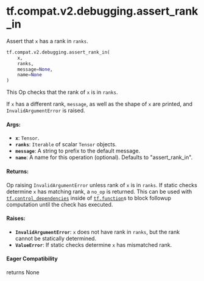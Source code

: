 <div itemscope itemtype="http://developers.google.com/ReferenceObject">
<meta itemprop="name" content="tf.compat.v2.debugging.assert_rank_in" />
<meta itemprop="path" content="Stable" />
</div>

# tf.compat.v2.debugging.assert_rank_in

Assert that `x` has a rank in `ranks`.

``` python
tf.compat.v2.debugging.assert_rank_in(
    x,
    ranks,
    message=None,
    name=None
)
```

<!-- Placeholder for "Used in" -->

This Op checks that the rank of `x` is in `ranks`.

If `x` has a different rank, `message`, as well as the shape of `x` are
printed, and `InvalidArgumentError` is raised.

#### Args:


* <b>`x`</b>: `Tensor`.
* <b>`ranks`</b>: `Iterable` of scalar `Tensor` objects.
* <b>`message`</b>: A string to prefix to the default message.
* <b>`name`</b>: A name for this operation (optional). Defaults to "assert_rank_in".


#### Returns:

Op raising `InvalidArgumentError` unless rank of `x` is in `ranks`.
If static checks determine `x` has matching rank, a `no_op` is returned.
This can be used with <a href="../../../../tf/control_dependencies.md"><code>tf.control_dependencies</code></a> inside of <a href="../../../../tf/function.md"><code>tf.function</code></a>s
to block followup computation until the check has executed.




#### Raises:


* <b>`InvalidArgumentError`</b>: `x` does not have rank in `ranks`, but the rank cannot
  be statically determined.
* <b>`ValueError`</b>: If static checks determine `x` has mismatched rank.

#### Eager Compatibility
returns None

